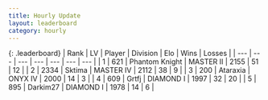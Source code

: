 ```yaml
---
title: Hourly Update
layout: leaderboard
category: hourly
---
```


{: .leaderboard}
| Rank | LV | Player | Division | Elo | Wins | Losses |
| --- | --- | --- | --- | --- | --- | --- |
| <span data-change="0">1</span> | 621 | <span title="ID: 742939">Phantom Knight</span> | MASTER II | <span data-change="0">2155</span> | <span data-change="0">51</span> | <span data-change="0">12</span> |
| <span data-change="0">2</span> | 2334 | <span title="ID: 353063">Sktima</span> | MASTER IV | <span data-change="0">2112</span> | <span data-change="0">38</span> | <span data-change="0">9</span> |
| <span data-change="1">3</span> | 200 | <span title="ID: 745153">Ataraxia</span> | ONYX IV | <span data-change="0">2000</span> | <span data-change="0">14</span> | <span data-change="0">3</span> |
| <span data-change="1">4</span> | 609 | <span title="ID: 742306">Grtfj</span> | DIAMOND I | <span data-change="12">1997</span> | <span data-change="1">32</span> | <span data-change="0">20</span> |
| <span data-change="1">5</span> | 895 | <span title="ID: 694036">Darkim27</span> | DIAMOND I | <span data-change="0">1978</span> | <span data-change="0">14</span> | <span data-change="0">6</span> |